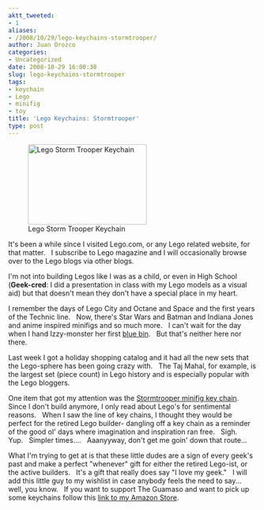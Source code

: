 ```yaml
---
aktt_tweeted:
- 1
aliases:
- /2008/10/29/lego-keychains-stormtrooper/
author: Juan Orozco
categories:
- Uncategorized
date: 2008-10-29 16:00:38
slug: lego-keychains-stormtrooper
tags:
- keychain
- Lego
- minifig
- toy
title: 'Lego Keychains: Stormtrooper'
type: post
---
```


<figure id="attachment_944" aria-describedby="caption-attachment-944" style="width: 240px" class="wp-caption alignleft"><img class="size-medium wp-image-944" title="LegoStormTrooper" src="https://i0.wp.com/guamaso.com/wp-content/uploads/2008/10/850355-0000-xx-13-1-300x203.jpg?resize=240%2C162" alt="Lego Storm Trooper Keychain" width="240" height="162" data-recalc-dims="1" /><figcaption id="caption-attachment-944" class="wp-caption-text">Lego Storm Trooper Keychain</figcaption></figure>

It's been a while since I visited Lego.com, or any Lego related website, for that matter.   I subscribe to Lego magazine and I will occasionally browse over to the Lego blogs via other blogs.

I'm not into building Legos like I was as a child, or even in High School (**Geek-cred**: I did a presentation in class with my Lego models as a visual aid) but that doesn't mean they don't have a special place in my heart.

I remember the days of Lego City and Octane and Space and the first years of the Technic line.   Now, there's Star Wars and Batman and Indiana Jones and anime inspired minifigs and so much more.   I can't wait for the day when I hand Izzy-monster her first <a href="http://astore.amazon.com/guamaso-20/detail/B000NO9GT4" target="_blank" rel="noopener noreferrer">blue bin</a>.   But that's neither here nor there.

Last week I got a holiday shopping catalog and it had all the new sets that the Lego-sphere has been going crazy with.   The Taj Mahal, for example, is the largest set (piece count) in Lego history and is especially popular with the Lego bloggers.

One item that got my attention was the <a href="http://astore.amazon.com/guamaso-20?_encoding=UTF8&node=3" target="_blank" rel="noopener noreferrer">Stormtrooper minifig key chain</a>.   Since I don't build anymore, I only read about Lego's for sentimental reasons.   When I saw the line of key chains, I thought they would be perfect for the retired Lego builder- dangling off a key chain as a reminder of the good ol' days where imagination and inspiration ran free.   Sigh.   Yup.   Simpler times....   Aaanyyway, don't get me goin' down that route...

What I'm trying to get at is that these little dudes are a sign of every geek's past and make a perfect "whenever" gift for either the retired Lego-ist, or the active builders.   It's a gift that really does say "I love my geek."   I will add this little guy to my wishlist in case anybody feels the need to say... well, you know.   If you want to support The Guamaso and want to pick up some keychains follow this <a href="http://astore.amazon.com/guamaso-20?_encoding=UTF8&node=3" target="_blank" rel="noopener noreferrer">link to my Amazon Store</a>.